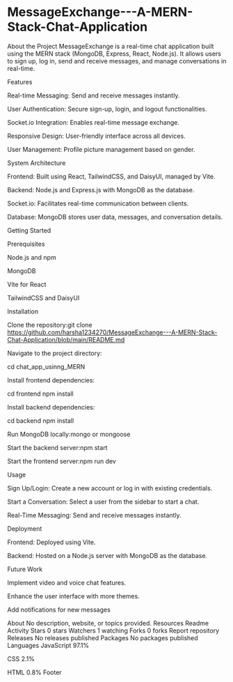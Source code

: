 # MessageExchange---A-MERN-Stack-Chat-Application
About the Project MessageExchange is a real-time chat application built using the MERN stack (MongoDB, Express, React, Node.js). It allows users to sign up, log in, send and receive messages, and manage conversations in real-time.

Features

Real-time Messaging: Send and receive messages instantly.

User Authentication: Secure sign-up, login, and logout functionalities.

Socket.io Integration: Enables real-time message exchange.

Responsive Design: User-friendly interface across all devices.

User Management: Profile picture management based on gender.



System Architecture

Frontend: Built using React, TailwindCSS, and DaisyUI, managed by Vite.

Backend: Node.js and Express.js with MongoDB as the database.

Socket.io: Facilitates real-time communication between clients.

Database: MongoDB stores user data, messages, and conversation details.

Getting Started

Prerequisites

Node.js and npm

MongoDB

Vite for React

TailwindCSS and DaisyUI

Installation

Clone the repository:git clone https://github.com/harsha1234270/MessageExchange---A-MERN-Stack-Chat-Application/blob/main/README.md

Navigate to the project directory:

cd chat_app_usinng_MERN

Install frontend dependencies:

cd frontend npm install

Install backend dependencies:

cd backend npm install

Run MongoDB locally:mongo or mongoose

Start the backend server:npm start

Start the frontend server:npm run dev



Usage

Sign Up/Login: Create a new account or log in with existing credentials.

Start a Conversation: Select a user from the sidebar to start a chat.

Real-Time Messaging: Send and receive messages instantly.



Deployment

Frontend: Deployed using Vite.

Backend: Hosted on a Node.js server with MongoDB as the database.



Future Work

Implement video and voice chat features.

Enhance the user interface with more themes.

Add notifications for new messages

About
No description, website, or topics provided.
Resources
 Readme
 Activity
Stars
 0 stars
Watchers
 1 watching
Forks
 0 forks
Report repository
Releases
No releases published
Packages
No packages published
Languages
JavaScript
97.1%
 
CSS
2.1%
 
HTML
0.8%
Footer
